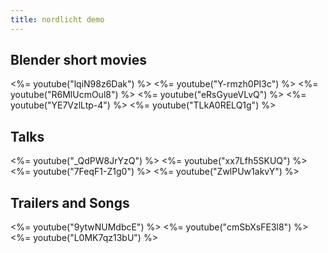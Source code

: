 ```yaml
---
title: nordlicht demo
---
```


<script src="jquery-3.2.1.min.js"></script>

<script src="nordlicht.js"></script>

<link href="nordlicht.css" rel="stylesheet">

## Blender short movies

<%= youtube("lqiN98z6Dak") %> <!-- Glass Half -->
<%= youtube("Y-rmzh0PI3c") %> <!-- Cosmos Laundromat -->
<%= youtube("R6MlUcmOul8") %> <!-- Tears of Steel -->
<%= youtube("eRsGyueVLvQ") %> <!-- Sintel -->
<%= youtube("YE7VzlLtp-4") %> <!-- Big Buck Bunny -->
<%= youtube("TLkA0RELQ1g") %> <!-- Elephants Dream -->

## Talks

<%= youtube("\_QdPW8JrYzQ") %> <!-- Reply to spam email -->
<%= youtube("xx7Lfh5SKUQ") %> <!-- Apollo -->
<%= youtube("7FeqF1-Z1g0") %> <!-- Xerox -->
<%= youtube("ZwlPUw1akvY") %> <!-- Volocopter  -->

## Trailers and Songs

<%= youtube("9ytwNUMdbcE") %> <!-- Witness trailer -->
<%= youtube("cmSbXsFE3l8") %> <!-- Cup song -->
<%= youtube("L0MK7qz13bU") %> <!-- Let it go -->

